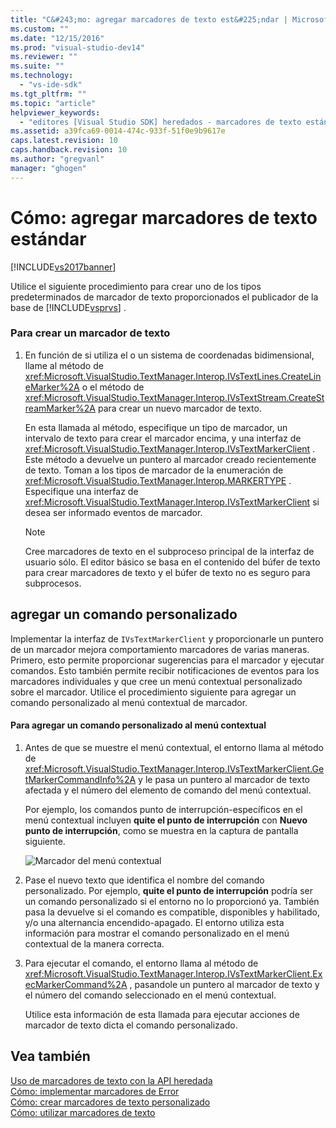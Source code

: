 ```yaml
---
title: "C&#243;mo: agregar marcadores de texto est&#225;ndar | Microsoft Docs"
ms.custom: ""
ms.date: "12/15/2016"
ms.prod: "visual-studio-dev14"
ms.reviewer: ""
ms.suite: ""
ms.technology: 
  - "vs-ide-sdk"
ms.tgt_pltfrm: ""
ms.topic: "article"
helpviewer_keywords: 
  - "editores [Visual Studio SDK] heredados - marcadores de texto estándar"
ms.assetid: a39fca69-0014-474c-933f-51f0e9b9617e
caps.latest.revision: 10
caps.handback.revision: 10
ms.author: "gregvanl"
manager: "ghogen"
---
```

# C&#243;mo: agregar marcadores de texto est&#225;ndar
[!INCLUDE[vs2017banner](../code-quality/includes/vs2017banner.md)]

Utilice el siguiente procedimiento para crear uno de los tipos predeterminados de marcador de texto proporcionados el publicador de la base de [!INCLUDE[vsprvs](../code-quality/includes/vsprvs_md.md)] .  
  
### Para crear un marcador de texto  
  
1.  En función de si utiliza el o un sistema de coordenadas bidimensional, llame al método de <xref:Microsoft.VisualStudio.TextManager.Interop.IVsTextLines.CreateLineMarker%2A> o el método de <xref:Microsoft.VisualStudio.TextManager.Interop.IVsTextStream.CreateStreamMarker%2A> para crear un nuevo marcador de texto.  
  
     En esta llamada al método, especifique un tipo de marcador, un intervalo de texto para crear el marcador encima, y una interfaz de <xref:Microsoft.VisualStudio.TextManager.Interop.IVsTextMarkerClient> .  Este método a devuelve un puntero al marcador creado recientemente de texto.  Toman a los tipos de marcador de la enumeración de <xref:Microsoft.VisualStudio.TextManager.Interop.MARKERTYPE> .  Especifique una interfaz de <xref:Microsoft.VisualStudio.TextManager.Interop.IVsTextMarkerClient> si desea ser informado eventos de marcador.  
  
    > [!NOTE]
    >  Cree marcadores de texto en el subproceso principal de la interfaz de usuario sólo.  El editor básico se basa en el contenido del búfer de texto para crear marcadores de texto y el búfer de texto no es seguro para subprocesos.  
  
## agregar un comando personalizado  
 Implementar la interfaz de `IVsTextMarkerClient` y proporcionarle un puntero de un marcador mejora comportamiento marcadores de varias maneras.  Primero, esto permite proporcionar sugerencias para el marcador y ejecutar comandos.  Esto también permite recibir notificaciones de eventos para los marcadores individuales y que cree un menú contextual personalizado sobre el marcador.  Utilice el procedimiento siguiente para agregar un comando personalizado al menú contextual de marcador.  
  
#### Para agregar un comando personalizado al menú contextual  
  
1.  Antes de que se muestre el menú contextual, el entorno llama al método de <xref:Microsoft.VisualStudio.TextManager.Interop.IVsTextMarkerClient.GetMarkerCommandInfo%2A> y le pasa un puntero al marcador de texto afectada y el número del elemento de comando del menú contextual.  
  
     Por ejemplo, los comandos punto de interrupción\-específicos en el menú contextual incluyen **quite el punto de interrupción** con **Nuevo punto de interrupción**, como se muestra en la captura de pantalla siguiente.  
  
     ![Marcador del menú contextual](../extensibility/media/vsmarkercontextmenu.png "vsMarkercontextmenu")  
  
2.  Pase el nuevo texto que identifica el nombre del comando personalizado.  Por ejemplo, **quite el punto de interrupción** podría ser un comando personalizado si el entorno no lo proporcionó ya.  También pasa la devuelve si el comando es compatible, disponibles y habilitado, y\/o una alternancia encendido\-apagado.  El entorno utiliza esta información para mostrar el comando personalizado en el menú contextual de la manera correcta.  
  
3.  Para ejecutar el comando, el entorno llama al método de <xref:Microsoft.VisualStudio.TextManager.Interop.IVsTextMarkerClient.ExecMarkerCommand%2A> , pasandole un puntero al marcador de texto y el número del comando seleccionado en el menú contextual.  
  
     Utilice esta información de esta llamada para ejecutar acciones de marcador de texto dicta el comando personalizado.  
  
## Vea también  
 [Uso de marcadores de texto con la API heredada](../extensibility/using-text-markers-with-the-legacy-api.md)   
 [Cómo: implementar marcadores de Error](../extensibility/how-to-implement-error-markers.md)   
 [Cómo: crear marcadores de texto personalizado](../extensibility/how-to-create-custom-text-markers.md)   
 [Cómo: utilizar marcadores de texto](../extensibility/how-to-use-text-markers.md)